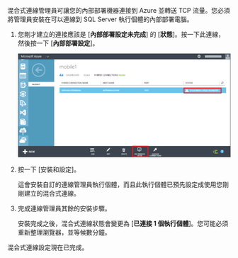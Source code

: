 
混合式連線管理員可讓您的內部部署機器連接到 Azure 並轉送 TCP 流量。您必須將管理員安裝在可以連線到 SQL Server 執行個體的內部部署電腦。

1. 您剛才建立的連接應該是 [**內部部署設定未完成**] 的 [**狀態**]。按一下此連線，然後按一下 [**內部部署設定**]。

	![On-Premises Setup](./media/hybrid-connections-install-connection-manager/5-1.png)

2. 按一下 [安裝和設定]。

	這會安裝自訂的連線管理員執行個體，而且此執行個體已預先設定成使用您剛剛建立的混合式連線。

3. 完成連線管理員其餘的安裝步驟。

	安裝完成之後，混合式連線狀態會變更為 [**已連接 1 個執行個體**]。您可能必須重新整理瀏覽器，並等候數分鐘。

混合式連線設定現在已完成。

<!---HONumber=July15_HO2-->